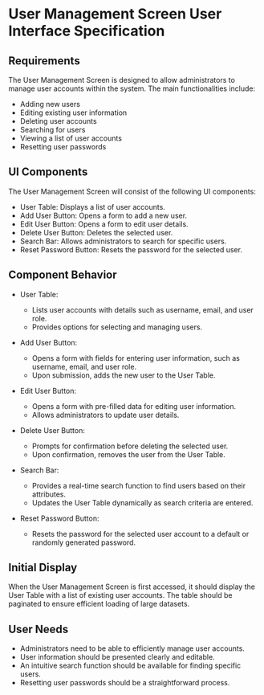 # User Management Screen User Interface Specification

## Requirements

The User Management Screen is designed to allow administrators to manage user accounts within the system. The main functionalities include:

- Adding new users
- Editing existing user information
- Deleting user accounts
- Searching for users
- Viewing a list of user accounts
- Resetting user passwords

## UI Components

The User Management Screen will consist of the following UI components:

- User Table: Displays a list of user accounts.
- Add User Button: Opens a form to add a new user.
- Edit User Button: Opens a form to edit user details.
- Delete User Button: Deletes the selected user.
- Search Bar: Allows administrators to search for specific users.
- Reset Password Button: Resets the password for the selected user.

## Component Behavior

- User Table: 
  - Lists user accounts with details such as username, email, and user role.
  - Provides options for selecting and managing users.

- Add User Button:
  - Opens a form with fields for entering user information, such as username, email, and user role.
  - Upon submission, adds the new user to the User Table.

- Edit User Button:
  - Opens a form with pre-filled data for editing user information.
  - Allows administrators to update user details.

- Delete User Button:
  - Prompts for confirmation before deleting the selected user.
  - Upon confirmation, removes the user from the User Table.

- Search Bar:
  - Provides a real-time search function to find users based on their attributes.
  - Updates the User Table dynamically as search criteria are entered.

- Reset Password Button:
  - Resets the password for the selected user account to a default or randomly generated password.

## Initial Display

When the User Management Screen is first accessed, it should display the User Table with a list of existing user accounts. The table should be paginated to ensure efficient loading of large datasets.

## User Needs

- Administrators need to be able to efficiently manage user accounts.
- User information should be presented clearly and editable.
- An intuitive search function should be available for finding specific users.
- Resetting user passwords should be a straightforward process.

